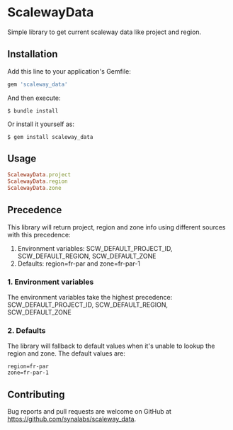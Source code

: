 # ScalewayData

Simple library to get current scaleway data like project and region.

## Installation

Add this line to your application's Gemfile:

```ruby
gem 'scaleway_data'
```

And then execute:

    $ bundle install

Or install it yourself as:

    $ gem install scaleway_data

## Usage

```ruby
ScalewayData.project
ScalewayData.region
ScalewayData.zone
```

## Precedence

This library will return project, region and zone info using different sources with this precedence:

1. Environment variables: SCW_DEFAULT_PROJECT_ID, SCW_DEFAULT_REGION, SCW_DEFAULT_ZONE
2. Defaults: region=fr-par and zone=fr-par-1

### 1. Environment variables

The environment variables take the highest precedence: SCW_DEFAULT_PROJECT_ID, SCW_DEFAULT_REGION, SCW_DEFAULT_ZONE

### 2. Defaults

The library will fallback to default values when it's unable to lookup the region and zone. The default values are:

    region=fr-par
    zone=fr-par-1

## Contributing

Bug reports and pull requests are welcome on GitHub at https://github.com/synalabs/scaleway_data.
